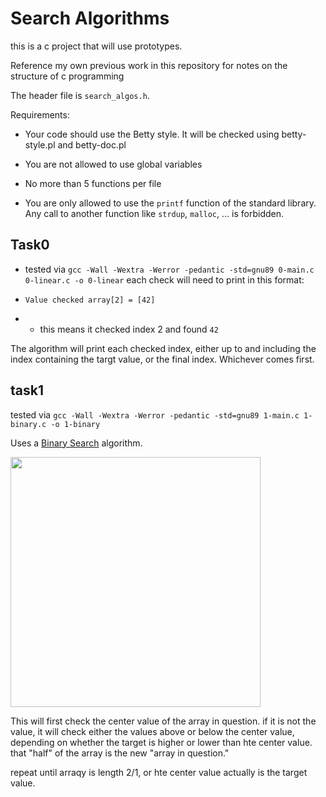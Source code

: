 # Search Algorithms

this is a c project that will use prototypes.

Reference my own previous work in this repository for notes on the structure of c programming

The header file is `search_algos.h`.

Requirements:

* Your code should use the Betty style. It will be checked using betty-style.pl and betty-doc.pl

* You are not allowed to use global variables

* No more than 5 functions per file

* You are only allowed to use the `printf` function of the standard library. Any call to another function like `strdup`, `malloc`, … is forbidden.


## Task0

* tested via `gcc -Wall -Wextra -Werror -pedantic -std=gnu89 0-main.c 0-linear.c -o 0-linear`
each check will need to print in this format:

* `Value checked array[2] = [42]`

* * this means it checked index 2 and found `42`

The algorithm will print each checked index, either up to and including the index containing the targt value, or the final index. Whichever comes first.

## task1

tested via `gcc -Wall -Wextra -Werror -pedantic -std=gnu89 1-main.c 1-binary.c -o 1-binary`


Uses a [Binary Search](https://en.wikipedia.org/wiki/Binary_search_algorithm) algorithm.

<img src="[simple-shell spreadsheet.PNG](https://upload.wikimedia.org/wikipedia/commons/thumb/c/c1/Binary-search-work.gif/330px-Binary-search-work.gif)" width="400\"/>

This will first check the center value of the array in question. if it is not the value, it will check either the values above or below the center value, depending on whether the target is higher or lower than hte center value. that "half" of the array is the new "array in question."

repeat until arraqy is length 2/1, or hte center value actually is the target value.
